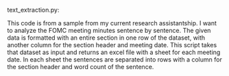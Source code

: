 text_extraction.py:

This code is from a sample from my current research assistantship. I want to analyze the FOMC meeting minutes sentence by sentence.
The given data is formatted with an entire section in one row of the dataset, with another column for the section header and meeting date. This script takes 
that dataset as input and returns an excel file with a sheet for each meeting date. In each sheet the sentences are separated into rows with a column for the section header and word count of the sentence.
